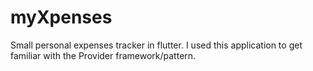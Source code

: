 # myXpenses

Small personal expenses tracker in flutter.
I used this application to get familiar with the Provider framework/pattern.
